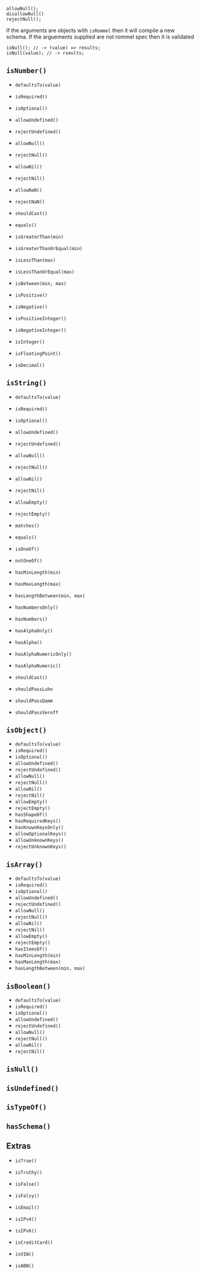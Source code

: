 
```
allowNull();
disallowNull()
rejectNull();

```

If the arguments are objects with `isRommel` then it will compile a new schema. 
If the arguements supplied are not rommel spec then it is validated
```
isNull(); // -> (value) => results;
isNull(value); // -> rseults;
``` 

## `isNumber()`

* `defaultsTo(value)` 
* `isRequired()`
* `isOptional()`
* `allowUndefined()`
* `rejectUndefined()`
* `allowNull()`
* `rejectNull()`
* `allowNil()`
* `rejectNil()`
* `allowNaN()`
* `rejectNaN()`
* `shouldCast()`

* `equals()`
* `isGreaterThan(min)`
* `isGreaterThanOrEqual(min)`
* `isLessThan(max)`
* `isLessThanOrEqual(max)`
* `isBetween(min, max)`
* `isPositive()`
* `isNegative()`
* `isPositiveInteger()`
* `isNegativeInteger()`
* `isInteger()`
* `isFloatingPoint()`
* `isDecimal()`

## `isString()`
* `defaultsTo(value)`
* `isRequired()`
* `isOptional()`
* `allowUndefined()`
* `rejectUndefined()`
* `allowNull()`
* `rejectNull()`
* `allowNil()`
* `rejectNil()`
* `allowEmpty()`
* `rejectEmpty()`

* `matches()`
* `equals()`
* `isOneOf()`
* `notOneOf()`
* `hasMinLength(min)`
* `hasMaxLength(max)`
* `hasLengthBetween(min, max)`
* `hasNumbersOnly()`
* `hasNumbers()`
* `hasAlphaOnly()`
* `hasAlpha()`
* `hasAlphaNumericOnly()`
* `hasAlphaNumeric()`
* `shouldCast()`
* `shouldPassLuhn`
* `shouldPassDamm`
* `shouldPassVeroff`

##  `isObject()`

* `defaultsTo(value)`
* `isRequired()`
* `isOptional()`
* `allowUndefined()`
* `rejectUndefined()`
* `allowNull()`
* `rejectNull()`
* `allowNil()`
* `rejectNil()`
* `allowEmpty()`
* `rejectEmpty()`
* `hasShapeOf()`
* `hasRequiredKeys()`
* `hasKnownKeysOnly()`
* `allowOptionalKeys()`
* `allowUnknownKeys()`
* `rejectUnknownKeys()`

## `isArray()`

* `defaultsTo(value)`
* `isRequired()`
* `isOptional()`
* `allowUndefined()`
* `rejectUndefined()`
* `allowNull()`
* `rejectNull()`
* `allowNil()`
* `rejectNil()`
* `allowEmpty()`
* `rejectEmpty()`
* `hasItemsOf()`
* `hasMinLength(min)`
* `hasMaxLength(max)`
* `hasLengthBetween(min, max)`


## `isBoolean()`

* `defaultsTo(value)`
* `isRequired()`
* `isOptional()`
* `allowUndefined()`
* `rejectUndefined()`
* `allowNull()`
* `rejectNull()`
* `allowNil()`
* `rejectNil()`
<!-- * `isTrue()` -->
<!-- * `isTruthy()` -->
<!-- * `isFalse()` -->
<!-- * `isFalsy()` -->


## `isNull()`
## `isUndefined()`

## `isTypeOf()`
## `hasSchema()`

## Extras

* `isTrue()`
* `isTruthy()`
* `isFalse()`
* `isFalsy()`

* `isEmail()`
* `isIPv4()`
* `isIPv6()`
* `isCreditCard()`
* `isVIN()`
* `isABN()`